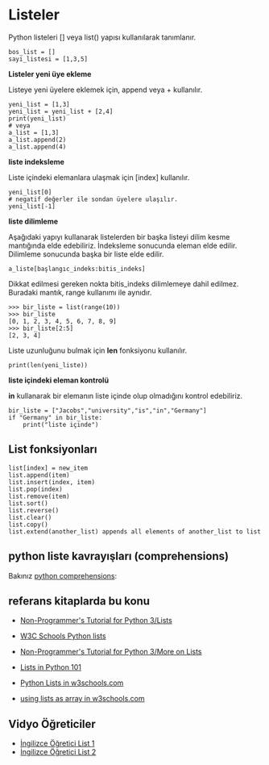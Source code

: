# Listeler


Python listeleri [] veya list() yapısı kullanılarak tanımlanır.


    bos_list = []
    sayi_listesi = [1,3,5]

**Listeler yeni üye ekleme**

Listeye yeni üyelere eklemek için, append veya + kullanılır.

    yeni_list = [1,3]
    yeni_list = yeni_list + [2,4]
    print(yeni_list)
    # veya
    a_list = [1,3]
    a_list.append(2)
    a_list.append(4)


**liste indeksleme**

Liste içindeki elemanlara ulaşmak için [index] kullanılır.

    yeni_list[0]
    # negatif değerler ile sondan üyelere ulaşılır.
    yeni_list[-1]


**liste dilimleme**

Aşağıdaki yapıyı kullanarak listelerden bir başka listeyi dilim kesme mantığında elde edebiliriz.
İndeksleme sonucunda eleman elde edilir.
Dilimleme sonucunda başka bir liste elde edilir.


    a_liste[başlangıc_indeks:bitis_indeks]


Dikkat edilmesi gereken nokta bitis_indeks dilimlemeye dahil edilmez.
Buradaki mantık, range kullanımı ile aynıdır.


    >>> bir_liste = list(range(10))
    >>> bir_liste
    [0, 1, 2, 3, 4, 5, 6, 7, 8, 9]
    >>> bir_liste[2:5]
    [2, 3, 4]


Liste uzunluğunu bulmak için **len** fonksiyonu kullanılır.



    print(len(yeni_liste))

**liste içindeki eleman kontrolü**

**in** kullanarak bir elemanın liste içinde olup olmadığını kontrol edebiliriz.


    bir_liste = ["Jacobs","university","is","in","Germany"]
    if "Germany" in bir_liste:
        print("liste içinde")


## List fonksiyonları

    list[index] = new_item
    list.append(item)
    list.insert(index, item)
    list.pop(index)
    list.remove(item)
    list.sort()
    list.reverse()
    list.clear()
    list.copy()
    list.extend(another_list) appends all elements of another_list to list


## python liste kavrayışları (comprehensions)

Bakınız [python comprehensions](python-comprehensions-tr.md):



## referans kitaplarda bu konu

- [Non-Programmer's Tutorial for Python 3/Lists](https://en.wikibooks.org/wiki/Non-Programmer%27s_Tutorial_for_Python_3/Lists)
- [W3C Schools Python lists](https://www.w3schools.com/python/python_lists.asp)

- [Non-Programmer's Tutorial for Python 3/More on Lists](https://en.wikibooks.org/wiki/Non-Programmer%27s_Tutorial_for_Python_3/More_on_Lists)

- [Lists in Python 101](https://python101.pythonlibrary.org/chapter3_lists_dicts.html)

- [Python Lists in w3schools.com](https://www.w3schools.com/python/python_lists.asp)

- [using lists as array in w3schools.com](https://www.w3schools.com/python/python_arrays.asp)

## Vidyo Öğreticiler


- [İngilizce Öğretici List 1](https://youtu.be/tw7ror9x32s)
- [İngilizce Öğretici List 2](https://youtu.be/ohCDWZgNIU0)


